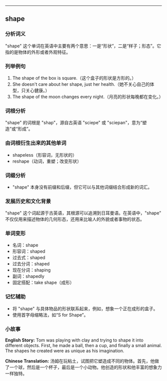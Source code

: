 
---------------
## shape
### 分析词义
"shape" 这个单词在英语中主要有两个意思：一是“形状”，二是“样子；形态”。它指的是物体的外形或者外观特征。

### 列举例句
1. The shape of the box is square.（这个盒子的形状是方形的。）
2. She doesn't care about her shape, just her health.（她不关心自己的体型，只关心健康。）
3. The shape of the moon changes every night.（月亮的形状每晚都在变化。）

### 词根分析
"shape" 的词根是 "shap"，源自古英语 "sciepe" 或 "sciepan"，意为“塑造”或“形成”。

### 由词根衍生出来的其他单词
- shapeless（形容词，无形状的）
- reshape（动词，重塑；改变形状）

### 词缀分析
- "shape" 本身没有前缀和后缀，但它可以与其他词缀结合形成新的词汇。

### 发展历史和文化背景
"shape" 这个词起源于古英语，其根源可以追溯到日耳曼语。在英语中，"shape" 不仅仅用来描述物体的几何形态，还用来比喻人的外貌或者事物的状态。

### 单词变形
- 名词：shape
- 形容词：shaped
- 过去式：shaped
- 过去分词：shaped
- 现在分词：shaping
- 副词：shapedly
- 固定搭配：take shape（成形）

### 记忆辅助
- 将 "shape" 与具体物品的形状联系起来，例如，想象一个正在成形的盒子。
- 使用首字母缩略法，如“S for Shape”。

### 小故事
**English Story:**
Tom was playing with clay and trying to shape it into different objects. First, he made a ball, then a cup, and finally a small animal. The shapes he created were as unique as his imagination.

**Chinese Translation:**
汤姆在玩粘土，试图把它塑造成不同的物体。首先，他做了一个球，然后是一个杯子，最后是一个小动物。他创造的形状和他丰富的想象力一样独特。

